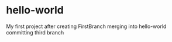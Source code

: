 # hello-world
My first project
after creating FirstBranch merging into hello-world
committing third branch
